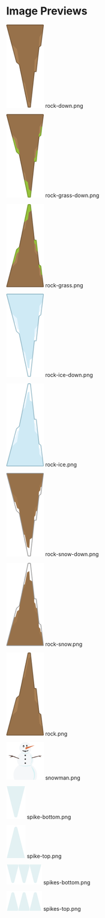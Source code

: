 # Image Previews

<img src="rock-down.png" style="max-width:100px;" /> rock-down.png<br>

<img src="rock-grass-down.png" style="max-width:100px;" /> rock-grass-down.png<br>

<img src="rock-grass.png" style="max-width:100px;" /> rock-grass.png<br>

<img src="rock-ice-down.png" style="max-width:100px;" /> rock-ice-down.png<br>

<img src="rock-ice.png" style="max-width:100px;" /> rock-ice.png<br>

<img src="rock-snow-down.png" style="max-width:100px;" /> rock-snow-down.png<br>

<img src="rock-snow.png" style="max-width:100px;" /> rock-snow.png<br>

<img src="rock.png" style="max-width:100px;" /> rock.png<br>

<img src="snowman.png" style="max-width:100px;" /> snowman.png<br>

<img src="spike-bottom.png" style="max-width:100px;" /> spike-bottom.png<br>

<img src="spike-top.png" style="max-width:100px;" /> spike-top.png<br>

<img src="spikes-bottom.png" style="max-width:100px;" /> spikes-bottom.png<br>

<img src="spikes-top.png" style="max-width:100px;" /> spikes-top.png<br>

